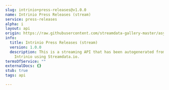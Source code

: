```yaml
---
slug: intrinio+press-releases@v1.0.0
name: Intrinio Press Releases (stream)
service: press-releases
alpha: i
layout: api
origin: https://raw.githubusercontent.com/streamdata-gallery-master/asyncapi/master/_listings/intrinio/intrinio-press-releases-stream-async.md
info:
  title: Intrinio Press Releases (stream)
  version: 1.0.0
  description: This is a streaming API that has been autogenerated from the
    Intrinio using Streamdata.io.
termsOfService: ""
externalDocs: {}
stub: true
tags: api

---
```


